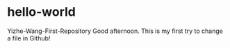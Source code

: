 # hello-world
Yizhe-Wang-First-Repository
Good afternoon. This is my first try to change a file in Github! 
